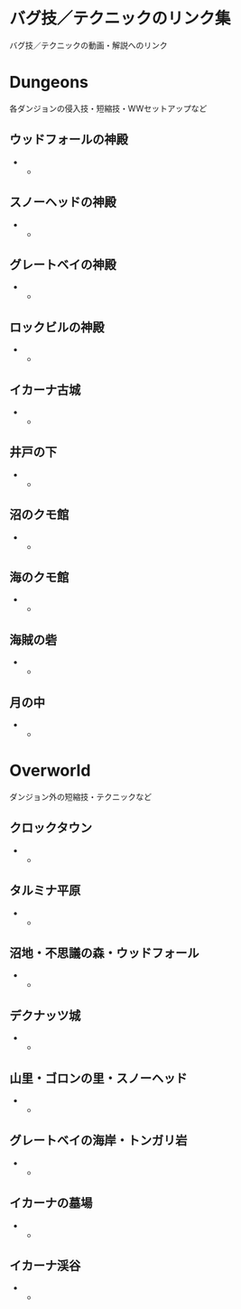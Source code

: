 # バグ技／テクニックのリンク集
バグ技／テクニックの動画・解説へのリンク

# Dungeons
各ダンジョンの侵入技・短縮技・WWセットアップなど

## ウッドフォールの神殿
-
  -

## スノーヘッドの神殿
-
  -

## グレートベイの神殿
-
  -
  
## ロックビルの神殿
-
  -

## イカーナ古城
-
  -

## 井戸の下
-
  -

## 沼のクモ館
-
  -

## 海のクモ館
-
  -

## 海賊の砦
-
  -

## 月の中
-
  -


# Overworld
ダンジョン外の短縮技・テクニックなど

## クロックタウン
-
  -

## タルミナ平原
-
  -

## 沼地・不思議の森・ウッドフォール
-
  -

## デクナッツ城
-
  -

## 山里・ゴロンの里・スノーヘッド
-
  -

## グレートベイの海岸・トンガリ岩
-
  -

## イカーナの墓場
-
  -

## イカーナ渓谷
-
  -
